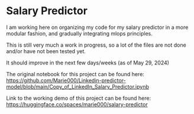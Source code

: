 # Salary Predictor

I am working here on organizing my code for my salary predictor in a more modular fashion, and gradually integrating mlops principles.

This is still very much a work in progress, so a lot of the files are not done and/or have not been tested yet. 

It should improve in the next few days/weeks (as of May 29, 2024)

The original notebook for this project can be found here:
https://github.com/Marie000/Linkedin-predictor-model/blob/main/Copy_of_LinkedIn_Salary_Predictor.ipynb

Link to the working demo of this project can be found here:
https://huggingface.co/spaces/marie000/salary-predictor